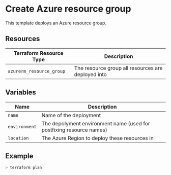 # Create Azure resource group

This template deploys an Azure resource group.

## Resources

| Terraform Resource Type | Description |
| - | - |
| `azurerm_resource_group` | The resource group all resources are deployed into |

## Variables

| Name | Description |
|-|-|
| `name` | Name of the deployment |
| `environment` | The depolyment environment name (used for postfixing resource names) |
| `location` | The Azure Region to deploy these resources in |

## Example

```bash
> terraform plan

```